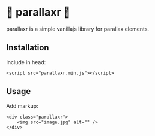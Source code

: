 # 🏑 parallaxr 🏑

parallaxr is a simple vanillajs library for parallax elements.

## Installation

Include in head:
```
<script src="parallaxr.min.js"></script>
```

## Usage

Add markup:
```
<div class="parallaxr">
    <img src="image.jpg" alt="" />
</div>
```